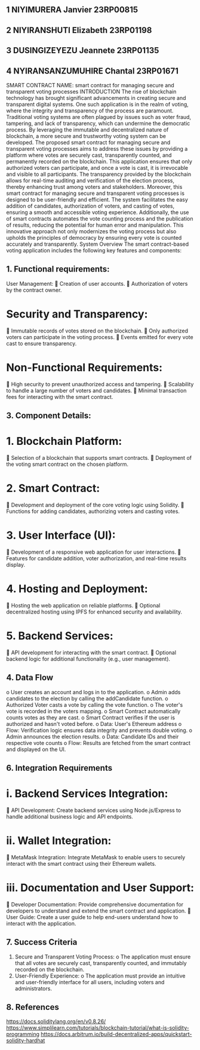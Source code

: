 ## 1	NIYIMURERA Janvier	23RP00815
## 2	NIYIRANSHUTI Elizabeth	23RP01198
## 3	DUSINGIZEYEZU Jeannete	23RP01135
## 4	NYIRANSANZUMUHIRE Chantal	23RP01671
SMART CONTRACT NAME: smart contract for managing secure and transparent voting processes
INTRODUCTION
The rise of blockchain technology has brought significant advancements in creating secure and transparent digital systems. One such application is in the realm of voting, where the integrity and transparency of the process are paramount. Traditional voting systems are often plagued by issues such as voter fraud, tampering, and lack of transparency, which can undermine the democratic process. By leveraging the immutable and decentralized nature of blockchain, a more secure and trustworthy voting system can be developed.
The proposed smart contract for managing secure and transparent voting processes aims to address these issues by providing a platform where votes are securely cast, transparently counted, and permanently recorded on the blockchain. This application ensures that only authorized voters can participate, and once a vote is cast, it is irrevocable and visible to all participants. The transparency provided by the blockchain allows for real-time auditing and verification of the election process, thereby enhancing trust among voters and stakeholders.
Moreover, this smart contract for managing secure and transparent voting processes is designed to be user-friendly and efficient. The system facilitates the easy addition of candidates, authorization of voters, and casting of votes, ensuring a smooth and accessible voting experience. Additionally, the use of smart contracts automates the vote counting process and the publication of results, reducing the potential for human error and manipulation. This innovative approach not only modernizes the voting process but also upholds the principles of democracy by ensuring every vote is counted accurately and transparently.
System Overview
The smart contract-based voting application includes the following key features and components:
## 1.	Functional requirements:
User Management:
	Creation of user accounts.
	Authorization of voters by the contract owner.



# Security and Transparency:
	Immutable records of votes stored on the blockchain.
	Only authorized voters can participate in the voting process.
	Events emitted for every vote cast to ensure transparency.

# Non-Functional Requirements:
	High security to prevent unauthorized access and tampering.
	Scalability to handle a large number of voters and candidates.
	Minimal transaction fees for interacting with the smart contract.


## 3.	Component Details:
#      1.	Blockchain Platform:
	Selection of a blockchain that supports smart contracts.
	Deployment of the voting smart contract on the chosen platform.
#      2.	Smart Contract:
	Development and deployment of the core voting logic using Solidity.
	Functions for adding candidates, authorizing voters and casting votes.
#      3. User Interface (UI):
	Development of a responsive web application for user interactions.
	Features for candidate addition, voter authorization, and real-time results display.
#     4.	Hosting and Deployment:
	Hosting the web application on reliable platforms.
	Optional decentralized hosting using IPFS for enhanced security and availability.
#     5.	Backend Services:
	API development for interacting with the smart contract.
	Optional backend logic for additional functionality (e.g., user management).
## 4.	Data Flow
o	User creates an account and logs in to the application.
o	Admin adds candidates to the election by calling the addCandidate function.
o	Authorized Voter casts a vote by calling the vote function.
o	The voter's vote is recorded in the voters mapping.
o	Smart Contract automatically counts votes as they are cast.
o	Smart Contract verifies if the user is authorized and hasn't voted before.
o	Data: User's Ethereum address
o	Flow: Verification logic ensures data integrity and prevents double voting.
o	Admin announces the election results.
o	Data: Candidate IDs and their respective vote counts
o	Flow: Results are fetched from the smart contract and displayed on the UI.

## 6.	Integration Requirements

# i.	Backend Services Integration:
	API Development: Create backend services using Node.js/Express to handle additional business logic and API endpoints.
# ii.	Wallet Integration:
	MetaMask Integration: Integrate MetaMask to enable users to securely interact with the smart contract using their Ethereum wallets.
# iii.	Documentation and User Support:
	Developer Documentation: Provide comprehensive documentation for developers to understand and extend the smart contract and application.
	User Guide: Create a user guide to help end-users understand how to interact with the application.
## 7. Success Criteria
1.	Secure and Transparent Voting Process:
o	The application must ensure that all votes are securely cast, transparently counted, and immutably recorded on the blockchain.
2.	User-Friendly Experience:
o	The application must provide an intuitive and user-friendly interface for all users, including voters and administrators.

## 8.	References
https://docs.soliditylang.org/en/v0.8.26/
https://www.simplilearn.com/tutorials/blockchain-tutorial/what-is-solidity-programming
https://docs.arbitrum.io/build-decentralized-apps/quickstart-solidity-hardhat
